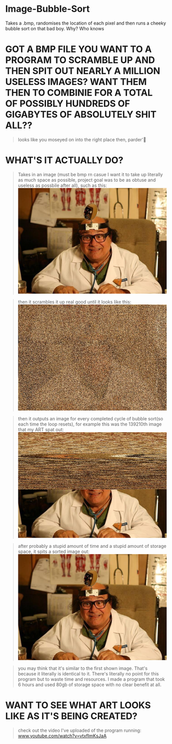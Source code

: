 # Image-Bubble-Sort
Takes a .bmp, randomises the location of each pixel and then runs a cheeky bubble sort on that bad boy. Why? Who knows

# GOT A BMP FILE YOU WANT TO A PROGRAM TO SCRAMBLE UP AND THEN SPIT OUT NEARLY A MILLION USELESS IMAGES? WANT THEM THEN TO COMBINIE FOR A TOTAL OF POSSIBLY HUNDREDS OF GIGABYTES OF ABSOLUTELY SHIT ALL??

>looks like you moseyed on into the right place then, parder'🤠

# WHAT'S IT ACTUALLY DO?
>Takes in an image (must be bmp rn casue I want it to take up literally as much space as possible, project goal was to be as obtuse and useless as possbile after all), such as this: ![example photo](https://github.com/LewisFramps/Image-Bubble-Sort/blob/master/Danny's%20Sorted!.bmp)

>then it scrambles it up real good until it looks like this: ![example photo](https://github.com/LewisFramps/Image-Bubble-Sort/blob/master/Danny's%20not%20sorted.bmp)

> then it outputs an image for every completed cycle of bubble sort(so each time the loop resets), for example this was the 139210th image that my ART spat out: ![example photo](https://github.com/LewisFramps/Image-Bubble-Sort/blob/master/PleaseDanny_139210.bmp)

> after probably a stupid amount of time and a stupid amount of storage space, it spits a sorted image out: ![example photo](https://github.com/LewisFramps/Image-Bubble-Sort/blob/master/Danny's%20Sorted!.bmp)

> you may think that it's similar to the first shown image. That's because it literally is identical to it. There's literally no point for this program but to waste time and resources. I made a program that took 6 hours and used 80gb of storage space with no clear benefit at all.

# WANT TO SEE WHAT ART LOOKS LIKE AS IT'S BEING CREATED?
>check out the video I've uploaded of the program running: www.youtube.com/watch?v=vtxfImKsJaA
